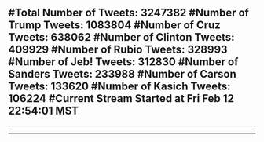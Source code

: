 #Total Number of Tweets: 3247382 
#Number of Trump Tweets: 1083804
#Number of Cruz Tweets: 638062
#Number of Clinton Tweets: 409929
#Number of Rubio Tweets: 328993
#Number of Jeb! Tweets: 312830
#Number of Sanders Tweets: 233988
#Number of Carson Tweets: 133620
#Number of Kasich Tweets: 106224
#Current Stream Started at Fri Feb 12 22:54:01 MST
---
---
---
